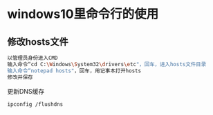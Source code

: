 # windows10里命令行的使用

## 修改hosts文件

```bash
以管理员身份进入CMD
输入命令“cd C:\Windows\System32\drivers\etc"，回车，进入hosts文件目录
输入命令“notepad hosts"，回车，用记事本打开hosts
修改并保存
```

更新DNS缓存

```bash
ipconfig /flushdns
```

